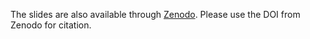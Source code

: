The slides are also available through [Zenodo](https://zenodo.org/records/14673347). Please use the DOI from Zenodo for citation.
